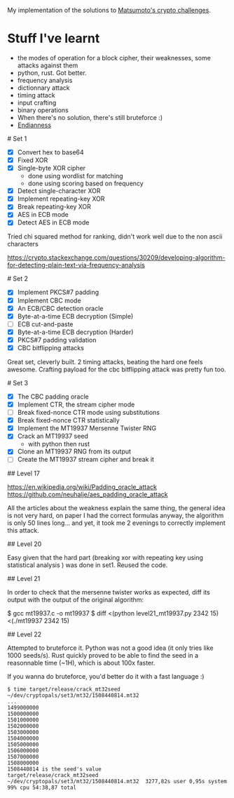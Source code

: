 
My implementation of the solutions to [Matsumoto's crypto challenges](http://www.cryptopals.com/).

# Stuff I've learnt

 - the modes of operation for a block cipher, their weaknesses, some attacks against them
 - python, rust. Got better.
 - frequency analysis
 - dictionnary attack
 - timing attack
 - input crafting
 - binary operations
 - When there's no solution, there's still bruteforce :)
 - [Endianness](https://betterexplained.com/articles/understanding-big-and-little-endian-byte-order/)

# Set 1

 - [x] Convert hex to base64
 - [x] Fixed XOR
 - [x] Single-byte XOR cipher
 	- done using wordlist for matching
 	- done using scoring based on frequency
 - [x] Detect single-character XOR
 - [x] Implement repeating-key XOR
 - [x] Break repeating-key XOR
 - [x] AES in ECB mode
 - [x] Detect AES in ECB mode

Tried chi squared method for ranking, didn't work well due to the non ascii characters

https://crypto.stackexchange.com/questions/30209/developing-algorithm-for-detecting-plain-text-via-frequency-analysis

# Set 2

 - [x] Implement PKCS#7 padding
 - [x] Implement CBC mode
 - [x] An ECB/CBC detection oracle
 - [x] Byte-at-a-time ECB decryption (Simple)
 - [ ] ECB cut-and-paste
 - [x] Byte-at-a-time ECB decryption (Harder)
 - [x] PKCS#7 padding validation
 - [x] CBC bitflipping attacks

Great set, cleverly built. 2 timing attacks, beating the hard one feels awesome.
Crafting payload for the cbc bitflipping attack was pretty fun too.

# Set 3

 - [x] The CBC padding oracle
 - [x] Implement CTR, the stream cipher mode
 - [ ] Break fixed-nonce CTR mode using substitutions
 - [x] Break fixed-nonce CTR statistically
 - [x] Implement the MT19937 Mersenne Twister RNG
 - [x] Crack an MT19937 seed
    - with python then rust
 - [x] Clone an MT19937 RNG from its output
 - [ ] Create the MT19937 stream cipher and break it

## Level 17

https://en.wikipedia.org/wiki/Padding_oracle_attack
https://github.com/neuhalje/aes_padding_oracle_attack

All the articles about the weakness explain the same thing, the general idea is not very hard, on paper I had the correct formulas anyway, the algorithm is only 50 lines long... and yet, it took me 2 evenings to correctly implement this attack.

## Level 20

Easy given that the hard part (breaking xor with repeating key using statistical analysis ) was done in set1. Reused the code.

## Level 21

In order to check that the mersenne twister works as expected, diff its output with the output of the original algorithm:

$ gcc mt19937.c -o mt19937
$ diff <(python level21_mt19937.py 2342 15) <(./mt19937 2342 15)

## Level 22

Attempted to bruteforce it. Python was not a good idea (it only tries  like 1000 seeds/s). Rust quickly proved to be able to find the seed in a reasonnable time (~1H), which is about 100x faster. 

If you wanna do bruteforce, you'd better do it with a fast language :)

	$ time target/release/crack_mt32seed ~/dev/cryptopals/set3/mt32/1508440814.mt32
	...
	1499000000
	1500000000
	1501000000
	1502000000
	1503000000
	1504000000
	1505000000
	1506000000
	1507000000
	1508000000
	1508440814 is the seed's value
	target/release/crack_mt32seed ~/dev/cryptopals/set3/mt32/1508440814.mt32  3277,82s user 0,95s system 99% cpu 54:38,87 total

